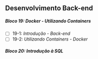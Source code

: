 ## Desenvolvimento Back-end

##### Bloco 19: Docker - Utilizando Containers

- [ ] 19-1: _Introdução - Back-end_
- [ ] 19-2: _Utilizando Containers - Docker_

##### Bloco 20: Introdução à SQL